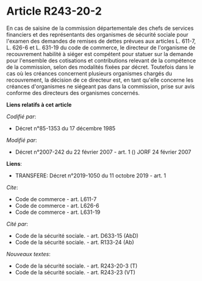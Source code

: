 # Article R243-20-2

En cas de saisine de la commission départementale des chefs de services financiers et des représentants des organismes de
sécurité sociale pour l'examen des demandes de remises de dettes prévues aux articles L. 611-7, L. 626-6 et L. 631-19 du code
de commerce, le directeur de l'organisme de recouvrement habilité à siéger est compétent pour statuer sur la demande pour
l'ensemble des cotisations et contributions relevant de la compétence de la commission, selon des modalités fixées par
décret. Toutefois dans le cas où les créances concernent plusieurs organismes chargés du recouvrement, la décision de ce
directeur est, en tant qu'elle concerne les créances d'organismes ne siégeant pas dans la commission, prise sur avis conforme
des directeurs des organismes concernés.

**Liens relatifs à cet article**

_Codifié par_:

  - Décret n°85-1353 du 17 décembre 1985

_Modifié par_:

  - Décret n°2007-242 du 22 février 2007 - art. 1 () JORF 24 février 2007

**Liens**:

  - TRANSFERE: Décret n°2019-1050 du 11 octobre 2019 - art. 1

_Cite_:

  - Code de commerce - art. L611-7
  - Code de commerce - art. L626-6
  - Code de commerce - art. L631-19

_Cité par_:

  - Code de la sécurité sociale. - art. D633-15 (AbD)
  - Code de la sécurité sociale. - art. R133-24 (Ab)

_Nouveaux textes_:

  - Code de la sécurité sociale. - art. R243-20-3 (T)
  - Code de la sécurité sociale. - art. R243-23 (VT)
